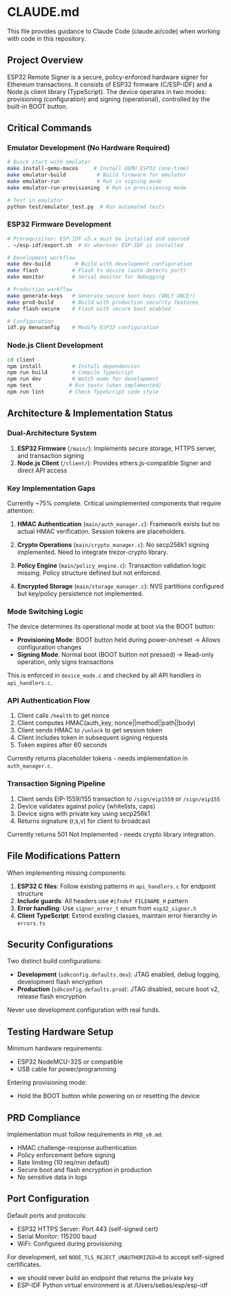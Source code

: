 # CLAUDE.md

This file provides guidance to Claude Code (claude.ai/code) when working with code in this repository.

## Project Overview

ESP32 Remote Signer is a secure, policy-enforced hardware signer for Ethereum transactions. It consists of ESP32 firmware (C/ESP-IDF) and a Node.js client library (TypeScript). The device operates in two modes: provisioning (configuration) and signing (operational), controlled by the built-in BOOT button.

## Critical Commands

### Emulator Development (No Hardware Required)

```bash
# Quick start with emulator
make install-qemu-macos     # Install QEMU ESP32 (one-time)
make emulator-build          # Build firmware for emulator
make emulator-run            # Run in signing mode
make emulator-run-provisioning  # Run in provisioning mode

# Test in emulator
python test/emulator_test.py  # Run automated tests
```

### ESP32 Firmware Development

```bash
# Prerequisites: ESP-IDF v5.x must be installed and sourced
. ~/esp-idf/export.sh  # Or wherever ESP-IDF is installed

# Development workflow
make dev-build        # Build with development configuration
make flash           # Flash to device (auto-detects port)
make monitor         # Serial monitor for debugging

# Production workflow
make generate-keys   # Generate secure boot keys (ONLY ONCE!)
make prod-build      # Build with production security features
make flash-secure    # Flash with secure boot enabled

# Configuration
idf.py menuconfig    # Modify ESP32 configuration
```

### Node.js Client Development

```bash
cd client
npm install          # Install dependencies
npm run build        # Compile TypeScript
npm run dev          # Watch mode for development
npm test            # Run tests (when implemented)
npm run lint        # Check TypeScript code style
```

## Architecture & Implementation Status

### Dual-Architecture System

1. **ESP32 Firmware** (`/main/`): Implements secure storage, HTTPS server, and transaction signing
2. **Node.js Client** (`/client/`): Provides ethers.js-compatible Signer and direct API access

### Key Implementation Gaps

Currently ~75% complete. Critical unimplemented components that require attention:

1. **HMAC Authentication** (`main/auth_manager.c`): Framework exists but no actual HMAC verification. Session tokens are placeholders.

2. **Crypto Operations** (`main/crypto_manager.c`): No secp256k1 signing implemented. Need to integrate trezor-crypto library.

3. **Policy Engine** (`main/policy_engine.c`): Transaction validation logic missing. Policy structure defined but not enforced.

4. **Encrypted Storage** (`main/storage_manager.c`): NVS partitions configured but key/policy persistence not implemented.

### Mode Switching Logic

The device determines its operational mode at boot via the BOOT button:
- **Provisioning Mode**: BOOT button held during power-on/reset → Allows configuration changes
- **Signing Mode**: Normal boot (BOOT button not pressed) → Read-only operation, only signs transactions

This is enforced in `device_mode.c` and checked by all API handlers in `api_handlers.c`.

### API Authentication Flow

1. Client calls `/health` to get nonce
2. Client computes HMAC(auth_key, nonce||method||path||body)
3. Client sends HMAC to `/unlock` to get session token
4. Client includes token in subsequent signing requests
5. Token expires after 60 seconds

Currently returns placeholder tokens - needs implementation in `auth_manager.c`.

### Transaction Signing Pipeline

1. Client sends EIP-1559/155 transaction to `/sign/eip1559` or `/sign/eip155`
2. Device validates against policy (whitelists, caps)
3. Device signs with private key using secp256k1
4. Returns signature (r,s,v) for client to broadcast

Currently returns 501 Not Implemented - needs crypto library integration.

## File Modifications Pattern

When implementing missing components:

1. **ESP32 C files**: Follow existing patterns in `api_handlers.c` for endpoint structure
2. **Include guards**: All headers use `#ifndef FILENAME_H` pattern
3. **Error handling**: Use `signer_error_t` enum from `esp32_signer.h`
4. **Client TypeScript**: Extend existing classes, maintain error hierarchy in `errors.ts`

## Security Configurations

Two distinct build configurations:

- **Development** (`sdkconfig.defaults.dev`): JTAG enabled, debug logging, development flash encryption
- **Production** (`sdkconfig.defaults.prod`): JTAG disabled, secure boot v2, release flash encryption

Never use development configuration with real funds.

## Testing Hardware Setup

Minimum hardware requirements:
- ESP32 NodeMCU-32S or compatible
- USB cable for power/programming

Entering provisioning mode:
- Hold the BOOT button while powering on or resetting the device

## PRD Compliance

Implementation must follow requirements in `PRD_v0.md`:
- HMAC challenge-response authentication
- Policy enforcement before signing
- Rate limiting (10 req/min default)
- Secure boot and flash encryption in production
- No sensitive data in logs

## Port Configuration

Default ports and protocols:
- ESP32 HTTPS Server: Port 443 (self-signed cert)
- Serial Monitor: 115200 baud
- WiFi: Configured during provisioning

For development, set `NODE_TLS_REJECT_UNAUTHORIZED=0` to accept self-signed certificates.
- we should never build an endpoint that returns the private key
- ESP-IDF Python virtual environment is at /Users/sebas/esp/esp-idf